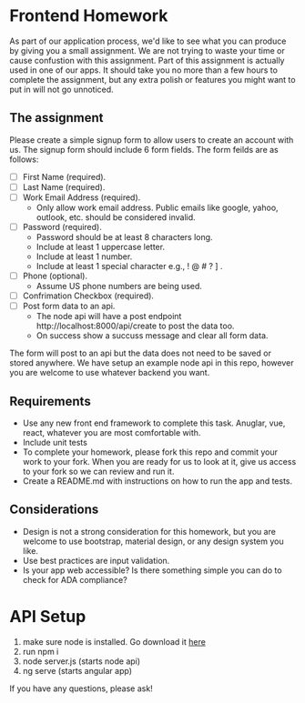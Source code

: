 
# Frontend Homework 
As part of our application process, we'd like to see what you can produce by giving you a small assignment. We are not trying to waste your time or cause confustion with this assignment. Part of this assignment is actually used in one of our apps. It should take you no more than a few hours to complete the assignment, but any extra polish or features you might want to put in will not go unnoticed.


## The assignment

Please create a simple signup form to allow users to create an account with us. The signup form should include 6 form fields. 
The form feilds are as follows:

- [ ] First Name (required).
- [ ] Last Name (required).
- [ ] Work Email Address (required). 
    - Only allow work email address. Public emails like google, yahoo, outlook, etc. should be considered invalid. 
- [ ] Password (required). 
    - Password should be at least 8 characters long.
    - Include at least 1 uppercase letter.
    - Include at least 1 number.
    - Include at least 1 special character e.g., ! @ # ? ] .
- [ ] Phone (optional).
    - Assume US phone numbers are being used.
- [ ] Confrimation Checkbox (required).
- [ ] Post form data to an api.
    - The node api will have a post endpoint http://localhost:8000/api/create to post the data too. 
    - On success show a succuss message and clear all form data. 
 
The form will post to an api but the data does not need to be saved or stored anywhere. We have setup an example node api in this repo, however you are welcome to use whatever backend you want. 

## Requirements
- Use any new front end framework to complete this task. Anuglar, vue, react, whatever you are most comfortable with. 
- Include unit tests
- To complete your homework, please fork this repo and commit your work to your fork. When you are ready for us to look at it, give us access to your fork so we can review and run it.
- Create a README.md with instructions on how to run the app and tests. 


## Considerations 
- Design is not a strong consideration for this homework, but you are welcome to use bootstrap, material design, or any design system you like. 
- Use best practices are input validation.
- Is your app web accessible? Is there something simple you can do to check for ADA compliance? 


# API Setup
1) make sure node is installed. Go download it [here](https://nodejs.org/en/) 
2) run npm i
3) node server.js (starts node api)
4) ng serve (starts angular app)


If you have any questions, please ask!